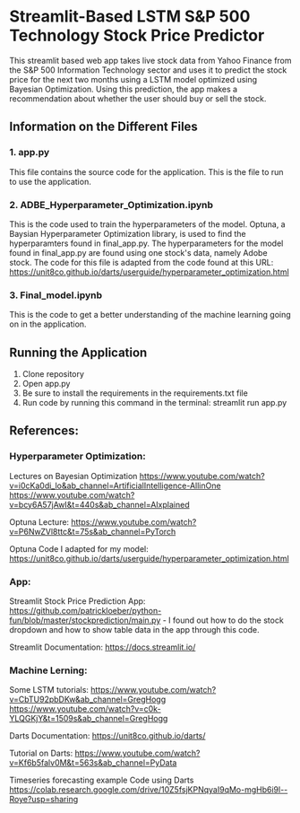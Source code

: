 # Streamlit-Based LSTM S&P 500 Technology Stock Price Predictor

This streamlit based web app takes live stock data from Yahoo Finance from the S&P 500 Information Technology sector and uses it to predict the stock price for the next two months using a LSTM model optimized using Bayesian Optimization. Using this prediction, the app makes a recommendation about whether the user should buy or sell the stock. 

## Information on the Different Files
### 1. app.py
This file contains the source code for the application. This is the file to run to use the application. 

### 2. ADBE_Hyperparameter_Optimization.ipynb
This is the code used to train the hyperparameters of the model. Optuna, a Baysian Hyperparameter Optimization library, is used to find the hyperparamters found in final_app.py. The hyperparameters for the model found in final_app.py are found using one stock's data, namely Adobe stock. The code for this file is adapted from the code found at this URL: https://unit8co.github.io/darts/userguide/hyperparameter_optimization.html

### 3. Final_model.ipynb
This is the code to get a better understanding of the machine learning going on in the application.

## Running the Application
1. Clone repository
2. Open app.py
3. Be sure to install the requirements in the requirements.txt file
4. Run code by running this command in the terminal: streamlit run app.py

## References:

### Hyperparameter Optimization:

Lectures on Bayesian Optimization
https://www.youtube.com/watch?v=i0cKa0di_lo&ab_channel=ArtificialIntelligence-AllinOne
https://www.youtube.com/watch?v=bcy6A57jAwI&t=440s&ab_channel=AIxplained

Optuna Lecture:
https://www.youtube.com/watch?v=P6NwZVl8ttc&t=75s&ab_channel=PyTorch

Optuna Code I adapted for my model:
https://unit8co.github.io/darts/userguide/hyperparameter_optimization.html

### App:

Streamlit Stock Price Prediction App: https://github.com/patrickloeber/python-fun/blob/master/stockprediction/main.py - I found out how to do the stock dropdown and how to show table data in the app through this code.  

Streamlit Documentation: https://docs.streamlit.io/

### Machine Lerning:

Some LSTM tutorials: 
https://www.youtube.com/watch?v=CbTU92pbDKw&ab_channel=GregHogg
https://www.youtube.com/watch?v=c0k-YLQGKjY&t=1509s&ab_channel=GregHogg

Darts Documentation: https://unit8co.github.io/darts/

Tutorial on Darts: 
https://www.youtube.com/watch?v=Kf6b5falv0M&t=563s&ab_channel=PyData

Timeseries forecasting example Code using Darts
https://colab.research.google.com/drive/10Z5fsjKPNqyaI9qMo-mgHb6i9l--Roye?usp=sharing

